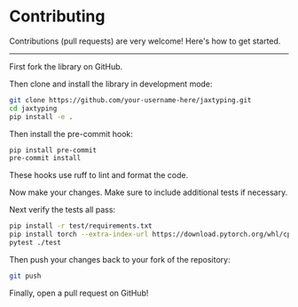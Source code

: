 # Contributing

Contributions (pull requests) are very welcome! Here's how to get started.

---

First fork the library on GitHub.

Then clone and install the library in development mode:

```bash
git clone https://github.com/your-username-here/jaxtyping.git
cd jaxtyping
pip install -e .
```

Then install the pre-commit hook:

```bash
pip install pre-commit
pre-commit install
```

These hooks use ruff to lint and format the code.

Now make your changes. Make sure to include additional tests if necessary.

Next verify the tests all pass:

```bash
pip install -r test/requirements.txt
pip install torch --extra-index-url https://download.pytorch.org/whl/cpu
pytest ./test
```

Then push your changes back to your fork of the repository:

```bash
git push
```

Finally, open a pull request on GitHub!
